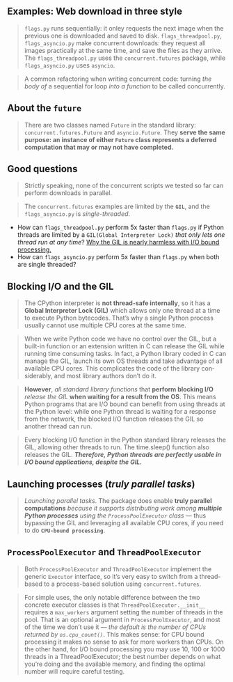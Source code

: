 ## Examples: Web download in three style
> `flags.py` runs sequentially: it onley requests the next image when the previous one is downloaded and saved to disk.
> `flags_threadpool.py`, `flags_asyncio.py` make concurrent downloads: they request all images practically at the same time, and save the files as they arrive.
> The `flags_threadpool.py` uses the `concurrent.futures` package, while `flags_asyncio.py` uses `asyncio`.

> A common refactoring when writing concurrent code: turning _the body of_ a sequential for loop _into a function_ to be called concurrently.

## About the `future`
> There are two classes named `Future` in the standard library: `concurrent.futures.Future` and `asyncio.Future`. 
> They **serve the same purpose: an instance of either `Future` class represents a deferred computation that may or may not have completed.**

## Good questions
> Strictly speaking, none of the concurrent scripts we tested so far can perform downloads in parallel.

> The `concurrent.futures` examples are limited by the **`GIL`**, and the `flags_asyncio.py` is _single-threaded_.

- How can `flags_threadpool.py` perform 5x faster than `flags.py` if Python threads are limited by a `GIL(Global Interpreter Lock)` _that only lets one thread run at any time_? [Why the GIL is nearly harmless with I/O bound processing.](#blocking-io-and-the-gil)
- How can `flags_asyncio.py` perform 5x faster than `flags.py` when both are single threaded?

## Blocking I/O and the GIL
> The CPython interpreter is **not thread-safe internally**, 
> so it has a **Global Interpreter Lock (GIL)** which allows only one thread at a time to execute Python bytecodes. 
> That’s why a single Python process usually cannot use multiple CPU cores at the same time.

> When we write Python code we have no control over the GIL, but a built-in function or an extension written in C can release the GIL while running time consuming tasks. In fact, a Python library coded in C can manage the GIL, launch its own OS threads and take advantage of all available CPU cores. This complicates the code of the library con‐ siderably, and most library authors don’t do it.

> **However**, _all standard library functions_ that **perform blocking I/O** _release the GIL_ **when waiting for a result from the OS**. This means Python programs that are I/O bound can benefit from using threads at the Python level: while one Python thread is waiting for a response from the network, the blocked I/O function releases the GIL so another thread can run.

> Every blocking I/O function in the Python standard library releases the GIL, allowing other threads to run. The time.sleep() function also releases the GIL. _**Therefore, Python threads are perfectly usable in I/O bound applications, despite the GIL.**_

## Launching processes (_truly parallel tasks_)
> _Launching parallel tasks_. The package does enable **truly parallel computations** _because it supports distributing work among **multiple Python processes** using the `ProcessPoolExecutor` class_ — thus bypassing the GIL and leveraging all available CPU cores, if you need to do **`CPU-bound processing`**.

## `ProcessPoolExecutor` and `ThreadPoolExecutor`
> Both `ProcessPoolExecutor` and `ThreadPoolExecutor` implement the generic `Executor` interface, so it’s very easy to switch from a thread-based to a process-based solution using `concurrent.futures`.

> For simple uses, the only notable difference between the two concrete executor classes is that `ThreadPoolExecutor.__init__ ` requires a `max_workers` argument setting the number of threads in the pool. That is an optional argument in `ProcessPoolExecutor`, and most of the time we don’t use it — _the default is the number of CPUs returned by `os.cpu_count()`_. This makes sense: for CPU bound processing it makes no sense to ask for more workers than CPUs. On the other hand, for I/O bound processing you may use 10, 100 or 1000 threads in a ThreadPoolExecutor; the best number depends on what you’re doing and the available memory, and finding the optimal number will require careful testing.
